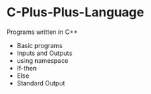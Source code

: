 # C-Plus-Plus-Language
 Programs written in C++
 
 - Basic programs
 - Inputs and Outputs
 - using namespace
 - If-then
 - Else
 - Standard Output
